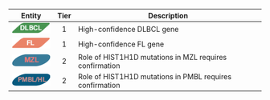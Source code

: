 |Entity|Tier|Description              |
|:----:|:----:|------------------------------|
|![DLBCL](images/icons/DLBCL_tier1.png) | 1 | High-confidence DLBCL gene|
|![FL](images/icons/FL_tier1.png) | 1 | High-confidence FL gene|
|![MZL](images/icons/MZL_tier2.png) | 2 | Role of HIST1H1D mutations in MZL requires confirmation|
|![PMBL](images/icons/PMBL_tier2.png) | 2 | Role of HIST1H1D mutations in PMBL requires confirmation|
